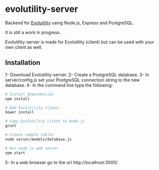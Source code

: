 # evolutility-server

Backend for [Evolutility](http://evoluteur.github.io/evolutility/index.html) using Node.js, Express and PostgreSQL.

It is still a work in progress. 

Evolutility-server is made for Evolutility (client) but can be used with your own client as well.


## Installation

1- Download Evolutility-server.
2- Create a PostgreSQL database.
3- In server/config.js set your PostgreSQL connection string to the new database.
4- In the command line type the following:

```bash
# Install dependencies
npm install

# Add Evolutility client:
bower install

# Copy Evolutility client to Node.js
grunt

# Create sample tables
node server/models/database.js

# Run node.js web server
npm start

```

5- In a web browser go to the url http://localhost:3000/

